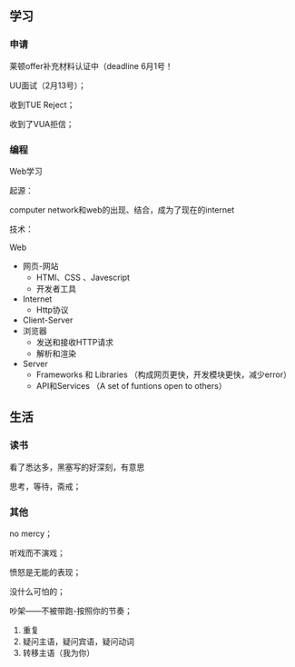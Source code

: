 ## 学习
### 申请
莱顿offer补充材料认证中（deadline 6月1号！

UU面试（2月13号）；

收到TUE Reject；

收到了VUA拒信；

### 编程
Web学习

起源：

computer network和web的出现、结合，成为了现在的internet

技术：

Web

  - 网页-网站
      - HTMl、CSS 、Javescript
      - 开发者工具
  - Internet
    - Http协议
  - Client-Server
  - 浏览器
    - 发送和接收HTTP请求
    - 解析和渲染
  - Server
    - Frameworks 和 Libraries （构成网页更快，开发模块更快，减少error）
    - API和Services （A set of funtions open to others）




## 生活
### 读书
看了悉达多，黑塞写的好深刻，有意思

思考，等待，斋戒；

### 其他
no mercy；

听戏而不演戏；

愤怒是无能的表现；

没什么可怕的；

吵架——不被带跑-按照你的节奏；

1. 重复
2. 疑问主语，疑问宾语，疑问动词
3. 转移主语（我为你）
